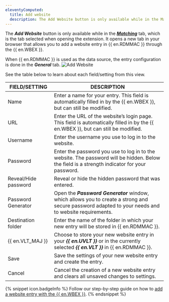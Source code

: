 ```yaml
---
eleventyComputed:
  title: Add website
  description: The Add Website button is only available while in the Matching tab, which is the tab selected when opening the extension.
---
```

The ***Add Website*** button is only available while in the [***Matching***](/rdm/mac/workspace-browser-extension/workspace-browser-extension-user-interface/side-menu/#matching-tab) tab, which is the tab selected when opening the extension. It opens a new tab in your browser that allows you to add a website entry in {{ en.RDMMAC }} through the {{ en.WBEX }}.

When {{ en.RDMMAC }} is used as the data source, the entry configuration is done in the ***General*** tab.
![Add Website](https://cdnweb.devolutions.net/docs/en/rdm/mac/RDMMac2045.png)

See the table below to learn about each field/setting from this view.

| FIELD/SETTING          | DESCRIPTION |
|------------------------|-------------|
| Name                   | Enter a name for your entry. This field is automatically filled in by the {{ en.WBEX }}, but can still be modified.             |
| URL                    | Enter the URL of the website’s login page. This field is automatically filled in by the {{ en.WBEX }}, but can still be modified. |
| Username               | Enter the username you use to log in to the website. |
| Password               | Enter the password you use to log in to the website. The password will be hidden. Below the field is a strength indicator for your password.  |
| Reveal/Hide password   | Reveal or hide the hidden password that was entered. |
| Password Generator     | Open the ***Password Generator*** window, which allows you to create a strong and secure password adapted to your needs and to website requirements.                              |
| Destination folder     | Enter the name of the folder in which your new entry will be stored in {{ en.RDMMAC }}. |
| {{ en.VLT_MAJ }}       | Choose to store your new website entry in your ***{{ en.UVLT }}*** or in the currently selected ***{{ en.VLT }}*** in {{ en.RDMMAC }}. |
| Save                   | Save the settings of your new website entry and create the entry. |
| Cancel                 | Cancel the creation of a new website entry and clears all unsaved changes to settings. |

{% snippet icon.badgeInfo %}
Follow our step-by-step guide on how to [add a website entry with the {{ en.WBEX }}](/rdm/mac/workspace-browser-extension/using-workspace-browser-extension/add-website-entry-with-workspace-browser-extension/).
{% endsnippet %}
